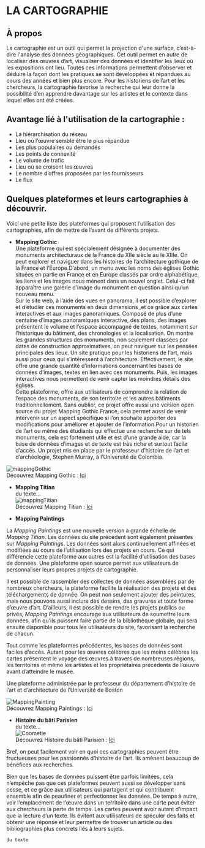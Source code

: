 # LA CARTOGRAPHIE  
  
## À propos
La cartographie est un outil qui permet la projection d'une surface, c’est-à-dire l'analyse des données géographiques. Cet outil permet en autre de localiser des œuvres d’art, visualiser des données et identifier les lieux où les expositions ont lieu. Toutes ces informations permettent d’observer et déduire la façon dont les pratiques se sont développées et répandues au cours des années et bien plus encore. Pour les historiens de l’art et les chercheurs, la cartographie favorise la recherche qui leur donne la possibilité d’en apprendre davantage sur les artistes et le contexte dans lequel elles ont été créées.


## Avantage lié à l'utilisation de la cartographie :
- La hiérarchisation du réseau
- Lieu où l’œuvre semble être le plus répandue
- Les plus populaires ou demandés
-	Les points de connexité
- Le volume de trafic 
-	Lieu où se croisent les œuvres
-	Le nombre d’offres proposées par les fournisseurs
-	Le flux


## Quelques plateformes et leurs cartographies à découvrir.
Voici une petite liste des plateformes qui proposent l’utilisation des cartographies, afin de mettre de l’avant de différents projets.

- __Mapping Gothic__      
Une plateforme qui est spécialement désignée à documenter des monuments architecturaux de la France du XIIe siècle au le XIIIe. On peut explorer et naviguer dans les histoires de l’architecture gothique de la France et l’Europe.D’abord, un menu avec les noms des églises Gothic situées en partie en France et en Europe classés par ordre alphabétique, les liens et les images nous mènent dans un nouvel onglet. Celui-ci fait apparaître une galerie d’image du monument en question ainsi qu’un nouveau menu.  
Sur le site web, à l’aide des vues en panorama, il est possible d’explorer et d’étudier ces monuments en deux dimensions ,et ce grâce aux cartes interactives et aux images panoramiques. Composé de plus d’une centaine d’images panoramiques interactive, des plans, des images présentent le volume et l’espace accompagné de textes, notamment sur l’historique du bâtiment, des chronologies et la localisation. On montre les grandes structures des monuments, non seulement classées par dates de construction approximatives, on peut naviguer sur les pensées principales des lieux. Un site pratique pour les historiens de l’art, mais aussi pour ceux qui s’intéressent à l’architecture. Effectivement, le site offre une grande quantité d’informations concernant les bases de données d’images, textes en lien avec ces monuments. Puis, les images interactives nous permettent de venir capter les moindres détails des églises.     
Cette plateforme, offre aux utilisateurs de comprendre la relation de l’espace des monuments, de son territoire et les autres bâtiments traditionnellement. Sans oublier, ce projet offre aussi une version open source du projet Mapping Gothic France, cela permet aussi de venir intervenir sur un aspect spécifique si l’on souhaite apporter des modifications pour améliorer et ajouter de l’information.Pour un historien de l’art ou même des étudiants qui effectue une recherche sur de tels monuments, cela est fortement utile et est d’une grande aide, car la base de données d’images et de texte est très riche et surtout facile d’accès.  Un projet mis en place par le professeur d’histoire de l’art et d’archéologie, Stephen Murray, à l’Université de Colombia.  

![mappingGothic](http://imageresources.weebly.com/uploads/1/3/0/2/13020350/4079547_orig.jpg)  
Découvrez Mapping Gothic : [Ici](https://mcid.mcah.columbia.edu/art-atlas/mapping-gothic)  

- __Mapping Titian__    
du texte...  
![mappingTitian](https://hcommons.org/app/uploads/sites/1001756/2020/06/Mapping-Titian-1024x560.png)  
Découvrez Mapping Titian : [Ici](www.mappingtitian.org/)  

- __Mapping Paintings__   

La *Mapping Paintings* est une nouvelle version à grande échelle de *Mapping Titian*. Les données du site précédent sont également présentes sur *Mapping Paintings*. Les données sont alors continuellement affinées et modifiées au cours de l’utilisation lors des projets en cours. 
Ce qui différencie cette plateforme aux autres est la facilité d’utilisation des bases de données. Une plateforme open source permet aux utilisateurs de personnaliser leurs propres projets de cartographie.

Il est possible de rassembler des collectes de données assemblées par de nombreux chercheurs, la plateforme facilite la réalisation des projets et des téléchargements de donnée. On peut non seulement ajouter des peintures, mais nous pouvons aussi inclure des dessins, des gravures et toute forme d’œuvre d’art. D’ailleurs, il est possible de rendre les projets publics ou privés, *Mapping Paintings* encourage aux utilisateurs de soumettre leurs données, afin qu’ils puissent faire partie de la bibliothèque globale, qui sera ensuite disponible pour tous les utilisateurs du site, favorisant la recherche de chacun.

Tout comme les plateformes précédentes, les bases de données sont faciles d’accès. Autant pour les œuvres célèbres que les moins célèbres les cartes présentent le voyage des œuvres à travers de nombreuses régions, les territoires et même les artistes et les propriétaires précédents de l’œuvre avant d’atteindre le musée.

Une plateforme administrée par le professeur du département d’histoire de l’art et d’architecture de l’Université de Boston

![MappingPainting](https://cdn.pastemagazine.com/www/articles/kahlo%20mapping%20main.jpg)  
Découvrez Mapping Paintings : [Ici](http://www.mappingpaintings.org/)  

- __Histoire du bâti Parisien__      
du texte...  
![Coometie](https://static.data.gouv.fr/images/e4/bafd4e53c14e378b69a20ce41d23d0.png)  
Découvrez Histoire du bâti Parisien : [Ici](https://www.comeetie.fr/)  



Bref, on peut facilement voir en quoi ces cartographies peuvent être fructueuses pour les passionnés d’histoire de l’art. Ils amènent beaucoup de bénéfices aux recherches. 

Bien que les bases de données puissent être parfois limitées, cela n’empêche pas que ces plateformes peuvent aussi se développer sans cesse, et ce grâce aux utilisateurs qui partagent et qui contribuent ensemble afin de peaufiner et perfectionner les données.
De temps à autre, voir l’emplacement de l’œuvre dans un territoire dans une carte peut éviter aux chercheurs la perte de temps. Les cartes peuvent avoir autant d’impact que la lecture d’un texte. Ils évitent aux utilisateurs de spéculer des faits et obtenir une réponse et leur permettre de trouver un article ou des bibliographies plus concrets liés à leurs sujets.





```
du texte
```
<!---
arianned/arianned is a ✨ special ✨ repository because its `README.md` (this file) appears on your GitHub profile.
You can click the Preview link to take a look at your changes.
--->
